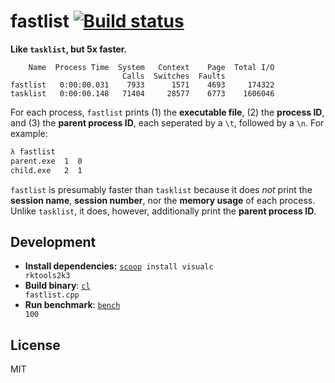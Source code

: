 # fastlist [![Build status](https://ci.appveyor.com/api/projects/status/430903r5lwlos37g?svg=true)](https://ci.appveyor.com/project/MarkTiedemann/fastlist)

**Like `tasklist`, but 5x faster.**

```
    Name  Process Time  System   Context    Page  Total I/O
                         Calls  Switches  Faults
fastlist   0:00:00.031    7933      1571    4693     174322
tasklist   0:00:00.148   71404     28577    6773    1606046
```

For each process, `fastlist` prints (1) the **executable file**, (2) the **process ID**, and (3) the **parent process ID**, each seperated by a `\t`, followed by a `\n`. For example:

```cmd
λ fastlist
parent.exe  1  0
child.exe   2  1
```

`fastlist` is presumably faster than `tasklist` because it does _not_ print the **session name**, **session number**, nor the **memory usage** of each process. Unlike `tasklist`, it does, however, additionally print the **parent process ID**.

## Development

- **Install dependencies:** <code><a href="https://scoop.sh/">scoop</a> install visualc rktools2k3</code>
- **Build binary**: <code><a href="https://msdn.microsoft.com/en-us/library/610ecb4h.aspx">cl</a> fastlist.cpp</code>
- **Run benchmark**: <code><a href="https://github.com/MarkTiedemann/fastlist/blob/master/bench.cmd">bench</a> 100</code>

## License

MIT
